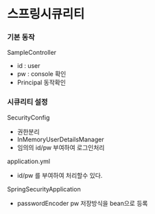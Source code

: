 # 스프링시큐리티

### 기본 동작
SampleController
 - id : user
 - pw : console 확인
 - Principal 동작확인

### 시큐리티 설정
SecurityConfig
 - 권한분리
 - InMemoryUserDetailsManager
  - 임의의 id/pw 부여하여 로그인처리
 
application.yml
 - id/pw 를 부여하여 처리할수 있다.

 
 SpringSecurityApplication
 - passwordEncoder pw 저장방식을 bean으로 등록